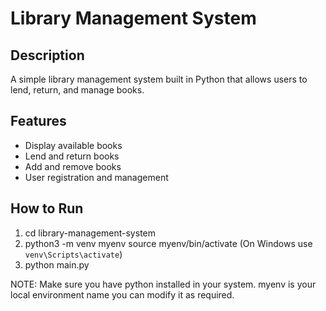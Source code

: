 # Library Management System

## Description
A simple library management system built in Python that allows users to lend, return, and manage books.

## Features
- Display available books
- Lend and return books
- Add and remove books
- User registration and management

## How to Run
1. cd library-management-system
2. python3 -m venv myenv
   source myenv/bin/activate        (On Windows use `venv\Scripts\activate`)
3. python main.py

NOTE: Make sure you have python installed in your system. myenv is your local environment name you can modify it as required.
